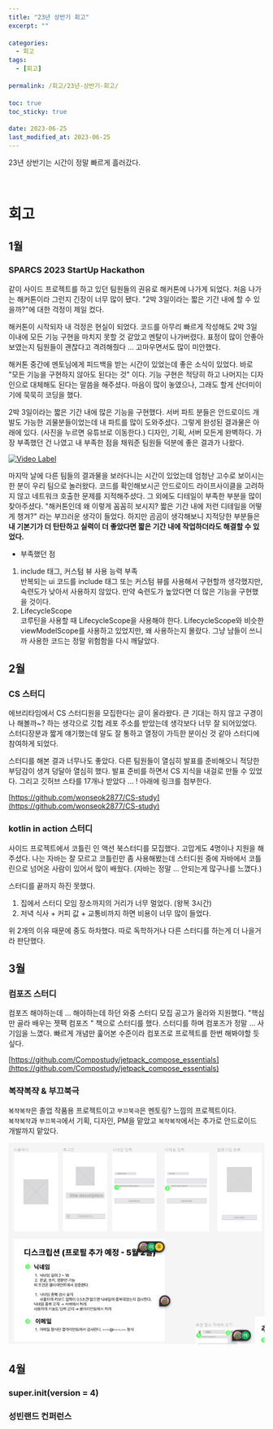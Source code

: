 ```yaml
---
title: "23년 상반기 회고"
excerpt: ""

categories:
  - 회고
tags:
  - [회고]

permalink: /회고/23년-상반기-회고/

toc: true
toc_sticky: true

date: 2023-06-25
last_modified_at: 2023-06-25
---
```


23년 상반기는 시간이 정말 빠르게 흘러갔다.     

<br>

# 회고
## 1월
### SPARCS 2023 StartUp Hackathon   
같이 사이드 프로젝트를 하고 있던 팀원들의 권유로 해커톤에 나가게 되었다. 처음 나가는 해커톤이라 그런지 긴장이 너무 많이 됐다. "2박 3일이라는 짧은 기간 내에 할 수 있을까?"에 대한 걱정이 제일 컸다.   

해커톤이 시작되자 내 걱정은 현실이 되었다. 코드를 아무리 빠르게 작성해도 2박 3일 이내에 모든 기능 구현을 마치지 못할 것 같았고 멘탈이 나가버렸다. 표정이 많이 안좋아보였는지 팀원들이 괜찮다고 격려해줬다 ... 고마우면서도 많이 미안했다.    

해커톤 중간에 멘토님에게 피드백을 받는 시간이 있었는데 좋은 소식이 있었다. 바로 "모든 기능을 구현하지 않아도 된다는 것" 이다. 기능 구현은 적당히 하고 나머지는 디자인으로 대체해도 된다는 말씀을 해주셨다. 마음이 많이 놓였으나, 그래도 할게 산더미이기에 묵묵히 코딩을 했다.   

2박 3일이라는 짧은 기간 내에 많은 기능을 구현했다. 서버 파트 분들은 안드로이드 개발도 가능한 괴물분들이었는데 내 파트를 많이 도와주셨다. 그렇게 완성된 결과물은 아래에 있다. (사진을 누르면 유튜브로 이동한다.) 디자인, 기획, 서버 모든게 완벽하다. 가장 부족했던 건 나였고 내 부족한 점을 채워준 팀원들 덕분에 좋은 결과가 나왔다.  

[![Video Label](http://img.youtube.com/vi/CdgJahrQYZE/0.jpg)](https://youtu.be/CdgJahrQYZE)   

마지막 날에 다른 팀들의 결과물을 보러다니는 시간이 있었는데 엄청난 고수로 보이시는 한 분이 우리 팀으로 놀러왔다. 코드를 확인해보시곤 안드로이드 라이프사이클을 고려하지 않고 네트워크 호출한 문제를 지적해주셨다. 그 외에도 디테일이 부족한 부분을 많이 찾아주셨다. "해커톤인데 왜 이렇게 꼼꼼히 보시지? 짧은 기간 내에 저런 디테일을 어떻게 챙겨?" 라는 부끄러운 생각이 들었다. 하지만 곰곰이 생각해보니 지적당한 부분들은 **내 기본기가 더 탄탄하고 실력이 더 좋았다면 짧은 기간 내에 작업하더라도 해결할 수 있었다.**   

* 부족했던 점   
1. include 태그, 커스텀 뷰 사용 능력 부족   
반복되는 ui 코드를 include 태그 또는 커스텀 뷰를 사용해서 구현할까 생각했지만, 숙련도가 낮아서 사용하지 않았다. 만약 숙련도가 높았다면 더 많은 기능을 구현했을 것이다.   
2. LifecycleScope   
코루틴을 사용할 때 LifecycleScope을 사용해야 한다. LifecycleScope와 비슷한 viewModelScope를 사용하고 있었지만, 왜 사용하는지 몰랐다. 그냥 남들이 쓰니까 사용한 코드는 정말 위험함을 다시 깨달았다.   

## 2월   
### CS 스터디    
에브리타임에서 CS 스터디원을 모집한다는 글이 올라왔다. 큰 기대는 하지 않고 구경이나 해볼까~? 하는 생각으로 깃헙 레포 주소를 받았는데 생각보다 너무 잘 되어있었다. 스터디장분과 짧게 얘기했는데 말도 잘 통하고 열정이 가득한 분이신 것 같아 스터디에 참여하게 되었다.    

스터디를 해본 결과 너무나도 좋았다. 다른 팀원들이 열심히 발표를 준비해오니 적당한 부담감이 생겨 덩달아 열심히 했다. 발표 준비를 하면서 CS 지식을 내걸로 만들 수 있었다. 그리고 깃허브 스타를 17개나 받았다 ... ! 아래에 링크를 첨부한다.  

[https://github.com/wonseok2877/CS-study](https://github.com/wonseok2877/CS-study)

### kotlin in action 스터디   
사이드 프로젝트에서 코틀린 인 액션 북스터디를 모집했다. 고맙게도 4명이나 지원을 해주셨다. 나는 자바는 잘 모르고 코틀린만 좀 사용해봤는데 스터디원 중에 자바에서 코틀린으로 넘어온 사람이 있어서 많이 배웠다. (자바는 정말 ... 안되는게 많구나를 느꼈다.)    

스터디를 끝까지 하진 못했다.
1. 집에서 스터디 모임 장소까지의 거리가 너무 멀었다. (왕복 3시간)
2. 저녁 식사 + 커피 값 + 교통비까지 하면 비용이 너무 많이 들었다.   

위 2개의 이유 때문에 중도 하차했다. 따로 독학하거나 다른 스터디를 하는게 더 나을거라 판단했다.   


## 3월   
### 컴포즈 스터디   
컴포즈 해야하는데 ... 해야하는데 하던 와중 스터디 모집 공고가 올라와 지원했다. "핵심만 골라 배우는 젯팩 컴포즈 " 책으로 스터디를 했다. 스터디를 하며 컴포즈가 정말 ... 사기임을 느꼈다. 빠르게 개념만 훑어본 수준이라 컴포즈로 프로젝트를 한번 해봐야할 듯 싶다.   

[https://github.com/Compostudy/jetpack_compose_essentials](https://github.com/Compostudy/jetpack_compose_essentials)     

### 복쟉복쟉 & 부끄북극
`복쟉복쟉`은 졸업 작품용 프로젝트이고 `부끄북극`은 멘토링? 느낌의 프로젝트이다.   
`복쟉복쟉`과 `부끄북극`에서 기획, 디자인, PM을 맡았고 `복쟉복쟉`에서는 추가로 안드로이드 개발까지 맡았다.   

![](/imgs/2023-06-29-16-09-55.png)



## 4월
### super.init(version = 4)
### 성빈랜드 컨퍼런스


















